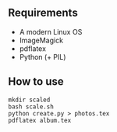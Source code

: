 ## Requirements

- A modern Linux OS
- ImageMagick
- pdflatex
- Python (+ PIL)

## How to use

```
mkdir scaled
bash scale.sh 
python create.py > photos.tex
pdflatex album.tex

```

